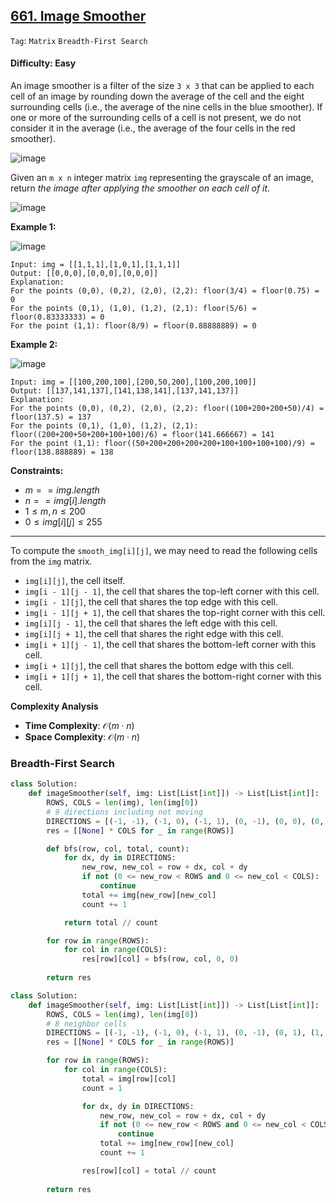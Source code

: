 ## [661. Image Smoother](https://leetcode.com/problems/image-smoother)

```Tag```: ```Matrix``` ```Breadth-First Search```

#### Difficulty: Easy

An image smoother is a filter of the size ```3 x 3``` that can be applied to each cell of an image by rounding down the average of the cell and the eight surrounding cells (i.e., the average of the nine cells in the blue smoother). If one or more of the surrounding cells of a cell is not present, we do not consider it in the average (i.e., the average of the four cells in the red smoother).

![image](https://assets.leetcode.com/uploads/2021/05/03/smoother-grid.jpg)

Given an ```m x n``` integer matrix ```img``` representing the grayscale of an image, return _the image after applying the smoother on each cell of it_.

![image](https://github.com/quananhle/Python/assets/35042430/8da342ad-8d18-4d6b-a03a-d9d641502c16)

__Example 1:__

![image](https://assets.leetcode.com/uploads/2021/05/03/smooth-grid.jpg)
```
Input: img = [[1,1,1],[1,0,1],[1,1,1]]
Output: [[0,0,0],[0,0,0],[0,0,0]]
Explanation:
For the points (0,0), (0,2), (2,0), (2,2): floor(3/4) = floor(0.75) = 0
For the points (0,1), (1,0), (1,2), (2,1): floor(5/6) = floor(0.83333333) = 0
For the point (1,1): floor(8/9) = floor(0.88888889) = 0
```

__Example 2:__

![image](https://assets.leetcode.com/uploads/2021/05/03/smooth2-grid.jpg)
```
Input: img = [[100,200,100],[200,50,200],[100,200,100]]
Output: [[137,141,137],[141,138,141],[137,141,137]]
Explanation:
For the points (0,0), (0,2), (2,0), (2,2): floor((100+200+200+50)/4) = floor(137.5) = 137
For the points (0,1), (1,0), (1,2), (2,1): floor((200+200+50+200+100+100)/6) = floor(141.666667) = 141
For the point (1,1): floor((50+200+200+200+200+100+100+100+100)/9) = floor(138.888889) = 138
```

__Constraints:__

- $m == img.length$
- $n == img[i].length$
- $1 \le m, n \le 200$
- $0 \le img[i][j] \le 255$

---

To compute the ```smooth_img[i][j]```, we may need to read the following cells from the ```img``` matrix.

- ```img[i][j]```, the cell itself.
- ```img[i - 1][j - 1]```, the cell that shares the top-left corner with this cell.
- ```img[i - 1][j]```, the cell that shares the top edge with this cell.
- ```img[i - 1][j + 1]```, the cell that shares the top-right corner with this cell.
- ```img[i][j - 1]```, the cell that shares the left edge with this cell.
- ```img[i][j + 1]```, the cell that shares the right edge with this cell.
- ```img[i + 1][j - 1]```, the cell that shares the bottom-left corner with this cell.
- ```img[i + 1][j]```, the cell that shares the bottom edge with this cell.
- ```img[i + 1][j + 1]```, the cell that shares the bottom-right corner with this cell.

__Complexity Analysis__

- __Time Complexity__: $\mathcal{O}(m \cdot n)$
- __Space Complexity__: $\mathcal{O}(m \cdot n)$

### Breadth-First Search

```Python
class Solution:
    def imageSmoother(self, img: List[List[int]]) -> List[List[int]]:
        ROWS, COLS = len(img), len(img[0])
        # 9 directions including not moving
        DIRECTIONS = [(-1, -1), (-1, 0), (-1, 1), (0, -1), (0, 0), (0, 1), (1, -1), (1, 0), (1, 1)]
        res = [[None] * COLS for _ in range(ROWS)]

        def bfs(row, col, total, count):
            for dx, dy in DIRECTIONS:
                new_row, new_col = row + dx, col + dy
                if not (0 <= new_row < ROWS and 0 <= new_col < COLS):
                    continue
                total += img[new_row][new_col]
                count += 1

            return total // count

        for row in range(ROWS):
            for col in range(COLS):
                res[row][col] = bfs(row, col, 0, 0)
        
        return res
```

```Python
class Solution:
    def imageSmoother(self, img: List[List[int]]) -> List[List[int]]:
        ROWS, COLS = len(img), len(img[0])
        # 8 neighbor cells
        DIRECTIONS = [(-1, -1), (-1, 0), (-1, 1), (0, -1), (0, 1), (1, -1), (1, 0), (1, 1)]
        res = [[None] * COLS for _ in range(ROWS)]

        for row in range(ROWS):
            for col in range(COLS):
                total = img[row][col]
                count = 1

                for dx, dy in DIRECTIONS:
                    new_row, new_col = row + dx, col + dy
                    if not (0 <= new_row < ROWS and 0 <= new_col < COLS):
                        continue
                    total += img[new_row][new_col]
                    count += 1

                res[row][col] = total // count
        
        return res
```
